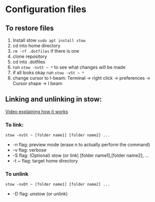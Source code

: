 # Configuration files

## To restore files
1. Install stow `sudo apt install stow`
2. cd into home directory
4. `rm -rf .dotfiles` if there is one
3. clone repository
5. cd into .dotfiles
6. run `stow -nvSt ~ *` to see what changes will be made
7. if all looks okay run `stow -vSt ~ *`
8. change cursor to I-beam: Terminal -> right click -> preferences -> Cursor shape -> I beam

## Linking and unlinking in stow:

[Video explaining how it works](https://www.youtube.com/watch?v=CFzEuBGPPPg&t=1501s)

### To link:

    stow -nvSt ~ [folder name1] [folder name2] ...

- -n flag: preview mode (erase n to actually perform the command)
- -v flag: verbose
- -S flag: (Optional) stow (or link) [folder name1],[folder name2], ...
- -t ~ flag: target home directory

### To unlink

    stow -nvDt ~ [folder name1] [folder name2] ...

- -D flag: unstow (or unlink)


